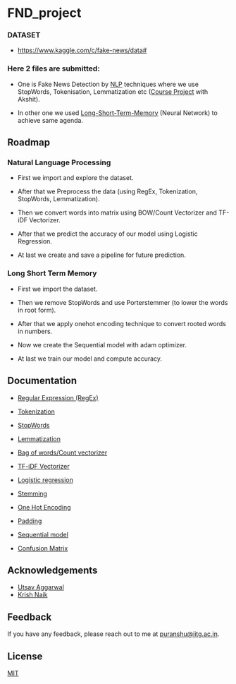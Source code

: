# FND_project
### DATASET
- https://www.kaggle.com/c/fake-news/data#
### Here 2 files are submitted: 
- One is Fake News Detection by [NLP](https://github.com/Puranshu/FND_project/blob/main/FND_NLP_code.ipynb) techniques where we use StopWords, Tokenisation, Lemmatization etc ([Course Project](https://drive.google.com/drive/folders/1ZBO2sUA6tarcFLq58T95YHoVmMZrnnUm?usp=sharing) with Akshit).

- In other one we used [Long-Short-Term-Memory](https://github.com/Puranshu/FND_project/blob/main/FND_LSTM_code.ipynb) (Neural Network) to achieve same agenda.

## Roadmap
### Natural Language Processing

- First we import and explore the dataset.

- After that we Preprocess the data (using RegEx, Tokenization, StopWords, Lemmatization).

- Then we convert words into matrix using BOW/Count Vectorizer and TF-iDF Vectorizer.

- After that we predict the accuracy of our model using Logistic Regression.

- At last we create and save a pipeline for future prediction.

### Long Short Term Memory 

- First we import the dataset.

- Then we remove StopWords and use Porterstemmer (to lower the words in root form).

- After that we apply onehot encoding technique to convert rooted words in numbers.

- Now we create the Sequential model with adam optimizer.

- At last we train our model and compute accuracy. 

## Documentation

- [Regular Expression (RegEx)](https://docs.python.org/3/library/re.html)

- [Tokenization](https://nlp.stanford.edu/IR-book/html/htmledition/tokenization-1.html)

- [StopWords](https://www.geeksforgeeks.org/removing-stop-words-nltk-python/)

- [Lemmatization](https://pythonprogramming.net/lemmatizing-nltk-tutorial/)

- [Bag of words/Count vectorizer](https://www.mygreatlearning.com/blog/bag-of-words/)

- [TF-iDF Vectorizer](https://scikit-learn.org/stable/modules/generated/sklearn.feature_extraction.text.TfidfVectorizer.html)

- [Logistic regression](https://scikit-learn.org/stable/modules/generated/sklearn.linear_model.LogisticRegression.html)

- [Stemming](https://www.nltk.org/howto/stem.html)

- [One Hot Encoding](https://scikit-learn.org/stable/modules/generated/sklearn.preprocessing.OneHotEncoder.html)

- [Padding](https://www.tensorflow.org/api_docs/python/tf/keras/preprocessing/sequence/pad_sequences)

- [Sequential model](https://keras.io/guides/sequential_model/)

- [Confusion Matrix](https://scikit-learn.org/stable/modules/generated/sklearn.metrics.confusion_matrix.html)

## Acknowledgements

 - [Utsav Aggarwal](https://www.youtube.com/watch?v=xyq-zYr1cnI&t=2117s)
 - [Krish Naik](https://www.youtube.com/watch?v=MXPh_lMRwAI&t=1103s)

## Feedback

If you have any feedback, please reach out to me at puranshu@iitg.ac.in.

## License

[MIT](https://choosealicense.com/licenses/mit/)

  
